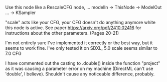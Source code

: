 Use this node like a RescaleCFG node, ... modelIn -> ThisNode -> ModelOut ... -> KSampler

"scale" acts like your CFG, your CFG doesn't do anything anymore white this node is active.
See paper https://arxiv.org/pdf/2410.02416 for instructions about the other parameters. (Pages 20-21)

I'm not entirely sure I've implemented it correctly or the best way, but it seems to work fine.
I've only tested it on SDXL, 5.0 scale seems similar to 7.0 CFG

I have commented out the casting to .double() inside the function "project" as it was causing a parameter error
on my machine (DirectML can't use 'double', I believe). Shouldn't cause any noticeable difference, probably.

